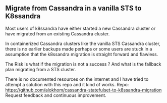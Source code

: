 Migrate from Cassandra in a vanilla STS to K8ssandra
----------------------------------------------------

Most users of k8ssandra have either started a new Cassandra cluster or have migrated from an existing Cassandra cluster. 

In containerized Cassandra clusters like the vanilla STS Cassandra cluster, there is no earlier backups made perhaps or some users are stuck in a assumption that the k8ssandra migration is straight forward and flawless. 

The Risk is what if the migration is not a success ? And what is the fallback plan migrating from a STS cluster. 

There is no documented resources on the internet and I have tried to attempt a solution with this repo and it kind of works. 
Repo: https://github.com/alokhom/cassandra-statefulset-to-k8ssandra-migration 
Request feedback and continuous improvement. 


